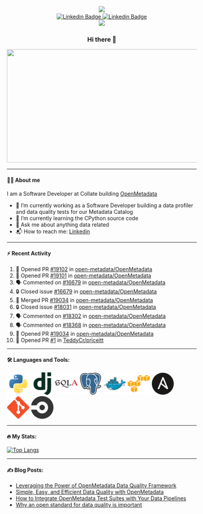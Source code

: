 <div id="header" align="center">
  <img src="https://media.giphy.com/media/5eLDrEaRGHegx2FeF2/giphy.gif" width="100"/>
</div>
<div id="badges" align="center">
  <a href="https://www.linkedin.com/in/teddycrepineau/">
    <img src="https://shields.io/badge/Linkedin-blue?logo=linkedin&logoColor=white&style=for-the-badge" alt="Linkedin Badge"/>
  </a>
  <a href="https://medium.com/@teddycrpineau">
    <img src="https://shields.io/badge/Medium-black?logo=medium&logoColor=white&style=for-the-badge" alt="Linkedin Badge"/>
  </a>
</div>
<div align="center">
  <img src="https://komarev.com/ghpvc/?username=TeddyCr&color=blue&style=flat-square" />
</div>

<h3 align="center">
Hi there 👋
</h3>
<div align="center">
  <img src="https://media.giphy.com/media/L8K62iTDkzGX6/giphy.gif" width="600" height="300"/>
</div>

---

#### :technologist: About me
I am a Software Developer at Collate building <a href="https://open-metadata.org"/>OpenMetadata</a>
- 🔭 I’m currently working as a Software Developer building a data profiler and data quality tests for our Metadata Catalog
- 🐍 I’m currently learning the CPython source code
- 💬 Ask me about anything data related
- 📬 How to reach me: [Linkedin](https://shields.io/badge/Linkedin-blue?logo=linkedin&logoColor=white&style=for-the-badge)

---

#### ⚡️ Recent Activity
<!--START_SECTION:activity-->
1. 💪 Opened PR [#19102](https://github.com/open-metadata/OpenMetadata/pull/19102) in [open-metadata/OpenMetadata](https://github.com/open-metadata/OpenMetadata)
2. 💪 Opened PR [#19101](https://github.com/open-metadata/OpenMetadata/pull/19101) in [open-metadata/OpenMetadata](https://github.com/open-metadata/OpenMetadata)
3. 🗣 Commented on [#16679](https://github.com/open-metadata/OpenMetadata/issues/16679#issuecomment-2540667544) in [open-metadata/OpenMetadata](https://github.com/open-metadata/OpenMetadata)
4. 🔒 Closed issue [#16679](https://github.com/open-metadata/OpenMetadata/issues/16679) in [open-metadata/OpenMetadata](https://github.com/open-metadata/OpenMetadata)
5. 🎉 Merged PR [#19034](https://github.com/open-metadata/OpenMetadata/pull/19034) in [open-metadata/OpenMetadata](https://github.com/open-metadata/OpenMetadata)
6. 🔒 Closed issue [#18031](https://github.com/open-metadata/OpenMetadata/issues/18031) in [open-metadata/OpenMetadata](https://github.com/open-metadata/OpenMetadata)
7. 🗣 Commented on [#18302](https://github.com/open-metadata/OpenMetadata/issues/18302#issuecomment-2539490306) in [open-metadata/OpenMetadata](https://github.com/open-metadata/OpenMetadata)
8. 🗣 Commented on [#18368](https://github.com/open-metadata/OpenMetadata/issues/18368#issuecomment-2539486427) in [open-metadata/OpenMetadata](https://github.com/open-metadata/OpenMetadata)
9. 💪 Opened PR [#19034](https://github.com/open-metadata/OpenMetadata/pull/19034) in [open-metadata/OpenMetadata](https://github.com/open-metadata/OpenMetadata)
10. 💪 Opened PR [#1](https://github.com/TeddyCr/priceitt/pull/1) in [TeddyCr/priceitt](https://github.com/TeddyCr/priceitt)
<!--END_SECTION:activity-->

---

#### :hammer_and_wrench: Languages and Tools:
<div>
   <img src="https://github.com/devicons/devicon/blob/master/icons/python/python-original.svg" width="60" height="60"/>
   <img src="https://github.com/devicons/devicon/blob/master/icons/django/django-plain.svg" width="60" height="60"/>
   <img src="https://github.com/devicons/devicon/blob/master/icons/sqlalchemy/sqlalchemy-original.svg" width="60" height="60"/>
   <img src="https://github.com/devicons/devicon/blob/master/icons/postgresql/postgresql-original.svg" width="60" height="60"/>
   <img src="https://github.com/devicons/devicon/blob/master/icons/docker/docker-original.svg" width="60" height="60"/>
   <img src="https://github.com/devicons/devicon/blob/master/icons/amazonwebservices/amazonwebservices-original.svg" width="60" height="60"/>
   <img src="https://github.com/devicons/devicon/blob/master/icons/ansible/ansible-original.svg" width="60" height="60"/>
   <img src="https://github.com/devicons/devicon/blob/master/icons/git/git-original.svg" width="60" height="60"/>
   <img src="https://github.com/devicons/devicon/blob/master/icons/circleci/circleci-plain.svg" width="60" height="60"/>
</div>

---

#### 🔥 My Stats:
[![Top Langs](https://github-readme-stats.vercel.app/api/top-langs/?username=TeddyCr&layout=compact&hide=javascript,html,css)](https://github.com/anuraghazra/github-readme-stats)

---

#### ✍️ Blog Posts:
<!-- BLOG-POST-LIST:START -->
- [Leveraging the Power of OpenMetadata Data Quality Framework](https://blog.open-metadata.org/leveraging-the-power-of-openmetadata-data-quality-framework-385ba2d8eaf?source=rss-16e0670af08f------2)
- [Simple, Easy, and Efficient Data Quality with OpenMetadata](https://blog.open-metadata.org/simple-easy-and-efficient-data-quality-with-openmetadata-1c4e7d329364?source=rss-16e0670af08f------2)
- [How to Integrate OpenMetadata Test Suites with Your Data Pipelines](https://blog.open-metadata.org/how-to-integrate-openmetadata-test-suites-with-your-data-pipelines-d83fb55fa494?source=rss-16e0670af08f------2)
- [Why an open standard for data quality is important](https://blog.open-metadata.org/why-are-we-building-a-data-quality-standard-1753fae87259?source=rss-16e0670af08f------2)
<!-- BLOG-POST-LIST:END -->
